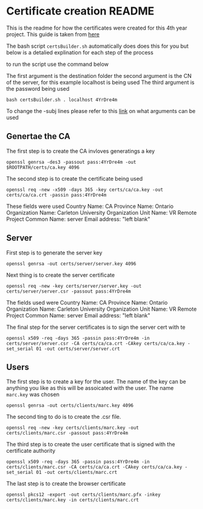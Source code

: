 # Certificate creation README
This is the readme for how the certificates were created for this 4th year project. This guide is taken from [here](https://github.com/nodejs/help/issues/253)

The bash script ```certsBuilder.sh``` automatically does does this for you but below is a detalied explination for each step of the process

to run the script use the command below

The first argument is the destination folder
the second argument is the CN of the server, for this example localhost is being used
The third argument is the password being used
```
bash certsBuilder.sh . localhost 4YrDre4m
```

To change the -subj lines please refer to this [link](https://www.ibm.com/docs/en/ibm-mq/7.5?topic=certificates-distinguished-names) on what arguments can be used
## Genertae the CA

The first step is to create the CA invloves generatings a key
```
openssl genrsa -des3 -passout pass:4YrDre4m -out $ROOTPATH/certs/ca.key 4096
``` 

The second step is to create the certificate being used

```
openssl req -new -x509 -days 365 -key certs/ca/ca.key -out certs/ca/ca.crt -passin pass:4YrDre4m
```

These fields were used 
Country Name: CA
Province Name: Ontario
Organization Name: Carleton University
Organization Unit Name: VR Remote Project
Common Name: server
Email address: "left blank"

## Server
First step is to generate the server key

``` 
openssl genrsa -out certs/server/server.key 4096
```

Next thing is to create the server certificate

```
openssl req -new -key certs/server/server.key -out certs/server/server.csr -passout pass:4YrDre4m
```

The fields used were 
Country Name: CA
Province Name: Ontario
Organization Name: Carleton University
Organization Unit Name: VR Remote Project
Common Name: server
Email address: "left blank"

The final step for the server certificates is to sign the server cert with te

```
openssl x509 -req -days 365 -passin pass:4YrDre4m -in certs/server/server.csr -CA certs/ca/ca.crt -CAkey certs/ca/ca.key -set_serial 01 -out certs/server/server.crt
```
## Users

The first step is to create a key for the user. The name of the key can be anything you like as this will be assoicated with the user. The name ```marc.key``` was chosen
```
openssl genrsa -out certs/clients/marc.key 4096
```

The second ting to do is to create the .csr file. 

```
openssl req -new -key certs/clients/marc.key -out certs/clients/marc.csr -passout pass:4YrDre4m

```

The third step is to create the user certificate that is signed with the certificate authority

```
openssl x509 -req -days 365 -passin pass:4YrDre4m -in certs/clients/marc.csr -CA certs/ca/ca.crt -CAkey certs/ca/ca.key -set_serial 01 -out certs/clients/marc.crt
```

The last step is to create the browser certificate 

```
openssl pkcs12 -export -out certs/clients/marc.pfx -inkey certs/clients/marc.key -in certs/clients/marc.crt
```
